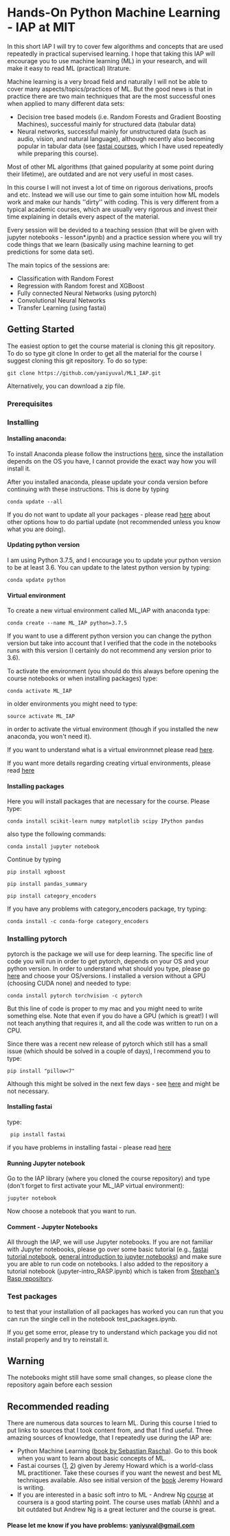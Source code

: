 

# Hands-On Python Machine Learning - IAP at MIT 
In this short IAP I will try to cover few algorithms and concepts that are used repeatedly in practical supervised learning.  I hope that taking this IAP will encourage you to use machine learning (ML) in your research, and will make it easy to read ML (practical) litrature.

Machine learning is a very broad field and naturally I will not be able to cover many aspects/topics/practices of ML. 
But the good news is that in practice there are two main techniques that are the most successful ones when applied to many different data sets:
 
- Decision tree based models (i.e. Random Forests and Gradient Boosting Machines), successful mainly for structured data (tabular data)
- Neural networks, successful mainly for unstructured data (such as audio, vision, and natural language), although recently also becoming popular in tabular data (see [fastai courses](https://course.fast.ai/), which I have used repeatedly while preparing this course). 

Most of other ML algorithms (that gained popularity at some point during their lifetime), are outdated and are not very useful in most cases. 

In this course I will not invest a lot of time on rigorous derivations, proofs and etc. Instead we will use our time to gain some intuition how ML models work and make our hands ''dirty'' with coding. This is very different from a typical academic courses, which are usually very rigorous and invest their time explaining in details every aspect of the material. 

Every session will be devided to a teaching session (that will be given with jupyter notebooks - lesson*.ipynb) and a practice session where you will try code things that we learn (basically using machine learning to get predictions for some data set).  

The main topics of the sessions are:
- Classification with Random Forest
- Regression with Random forest and XGBoost
- Fully connected Neural Networks (using pytorch)
- Convolutional Neural Networks
- Transfer Learning (using fastai)

## Getting Started
The easiest option to get the course material is cloning this git repository.
To do so type git clone
In order to get all the material for the course I suggest cloning this git repository. To do so type:
```
git clone https://github.com/yaniyuval/ML1_IAP.git
``` 

Alternatively, you can download a zip file.


### Prerequisites
### Installing
#### Installing anaconda:
To install Anaconda please follow the instructions [here](https://docs.anaconda.com/anaconda/install/), since the installation depends on the OS you have, I cannot provide the exact way how you will install it. 

After you installed anaconda, please update your conda version before continuing with these instructions.
This is done  by typing 

```
conda update --all
```
If you do not want to update all your packages - please read [here](https://www.anaconda.com/keeping-anaconda-date/) about other options how to do partial update (not recommended unless you know what you are doing).

#### Updating python version
I am using Python 3.7.5, and I encourage you to update your python version to be at least 3.6.
You can update to the latest python version by typing:
```
conda update python
```

#### Virtual environment
To create a new virtual environment called ML_IAP with anaconda type:

```
conda create --name ML_IAP python=3.7.5
```
If you want to use a different python version you can change the python version but take into account that I verified that the code in the notebooks runs with this version (I certainly do not recommend any version prior to 3.6). 

To activate the environment (you should do this always before opening the course notebooks or when installing packages) type:
```
conda activate ML_IAP
```
in older environments you might need to type:
```
source activate ML_IAP
```
in order to activate the virtual environment (though if you installed the new anaconda, you won't need it). 

If you want to understand what is a virtual environmnet please read [here](https://uoa-eresearch.github.io/eresearch-cookbook/recipe/2014/11/20/conda/).

If you want more details regarding creating virtual environments, please read [here](https://docs.conda.io/projects/conda/en/latest/user-guide/tasks/manage-environments.html)

#### Installing packages
Here you will install packages that are necessary for the course. Please type:

```
conda install scikit-learn numpy matplotlib scipy IPython pandas
```
also type the following commands:
```
conda install jupyter notebook
```

Continue by typing
```
pip install xgboost
```

```
pip install pandas_summary
```

```
pip install category_encoders
```
If you have any problems with category_encoders package, try typing:
```
conda install -c conda-forge category_encoders
```


### Installing pytorch
pytorch is the package we will use for deep learning. The specific line of code you will run in order to get pytorch, depends on your OS and your python version. 
In order to understand what should you type, please go [here](https://pytorch.org/get-started/locally/) and choose your OS/versions. 
I installed a version without a GPU (choosing CUDA none) and needed to type:

```
conda install pytorch torchvision -c pytorch
```
But this line of code is proper to my mac and you might need to write something else.
Note that even if you do have a GPU (which is great!) I will not teach anything that requires it, and all the code was written to run on a CPU.

Since there was a recent  new release of pytorch which still has a  small issue (which should be solved in a couple of days), I recommend you to type:
```
pip install "pillow<7"
```
Although this might be solved in the next few days - see [here](https://github.com/pytorch/vision/issues/1712) and might be not necessary. 

#### Installing fastai
type:
```
 pip install fastai
```
if you have problems in installing fastai - please read [here](https://docs.fast.ai/install.html)




#### Running Jupyter notebook
Go to the IAP library (where you cloned the course repository) and type (don't forget to first activate your ML_IAP virtual environment):
```
jupyter notebook
```

Now choose a notebook that you want to run.

#### Comment - Jupyter Notebooks
All through the IAP, we will use Jupyter notebooks. If you are not familiar with Jupyter notebooks, please go over some basic tutorial (e.g., [fastai tutorial notebook](https://github.com/fastai/course-v3/blob/master/nbs/dl1/00_notebook_tutorial.ipynb), [general introduction to jupyter notebooks](https://realpython.com/jupyter-notebook-introduction/))  and make sure you are able to run code on notebooks. I also added to the repository a tutorial notebook (jupyter-intro_RASP.ipynb) which is taken from [Stephan's Rasp repository](https://github.com/raspstephan/MPI-ML-Tutorial/blob/master/jupyter-intro.ipynb).

### Test packages
to test that your installation of all packages has worked you can run that you can run the single cell in the notebook test_packages.ipynb.

If you get some error, please try to understand which package you did not install properly and try to reinstall it. 

## Warning
The notebooks might still have some small changes, so please clone the repository again before each session

## Recommended reading

There are numerous data sources to learn ML. During this course I tried to put links to sources that I took content from, and that I find useful. Three amazing sources of knowledge, that I repeatedly use during the IAP are:

- Python Machine Learning ([book by Sebastian Rascha](https://sebastianraschka.com)). Go to this book when you want to learn about basic concepts of ML.
- Fast.ai courses ([1](https://course.fast.ai/), [2](https://course18.fast.ai/lessonsml1/lesson1.html)) given by Jeremy Howard which is a world-class ML practitioner. Take these courses if you want the newest and best ML techniques available. Also see initial version of the [book](https://mlbook.explained.ai/) Jeremy Howard is writing.
- If you are interested in a basic soft intro to ML - Andrew Ng [course](https://www.coursera.org/learn/machine-learning) at coursera is a good starting point. The course uses matlab (Ahhh) and a bit outdated but Andrew Ng is a great lecturer and the course is great.

#### Please let me know if you have problems: yaniyuval@gmail.com
